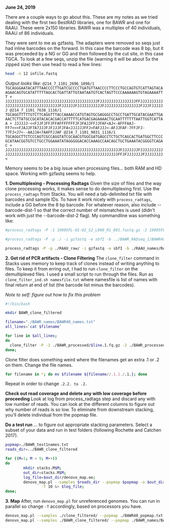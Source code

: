 **June 24, 2019**

There are a couple ways to go about this. These are my notes as we tried dealing with the first two BestRAD libraries, one for BAWR and one for  RAAU. These were 2x150 libraries. BAWR was a multiplex of 40 individuals, RAAU of 86 individuals.

They were sent to me as gzfastq. The adapters were removed so seqs just had inline barcodes on the forward. In this case the barcode was 8 bp, but it was preceeded by a NG or GG and then followed by the cut site, in this case TGCA. To look at a few seqs, unzip the file (warning it will be about 5x the zipped size) then use head to read a few lines:

```sh
head -n 12 infile.fastq
```

*Output looks like:*
`@214_7_1101_2696_1098/1
TGCAGGGAATACATTTAACCCCTTGATCGCCCCTGATGTTAACCCCTTCCCTGCCAGTGTCATTAGTACAAGAACAGTGCATATTTTTAGCACTGATTATTGTAATAATGTCACTAGTTCCCAAAAAAGTGTAGAAAATTT
+
JJJJJJJJJJJJJJJJJJJJJJJJJJJJJJJJJJJJJJJJJFJJJJJJJJJJJJJJJJFFJJJJJJJJJJJJJJJJJJJJJJJJJJJJJJJJJJFJJJJJJFJJJJJJJJJJJFJJJJJJJJJJJJJJJJFJJJFJJJJJJ
@214_7_1101_7638_1116/1
TGCAGGTTTTTGTCTTCAGGTTTACCAAAACCATGTAGTGCGAGGGCCTGCCTGATTGCATACGAATTGAAACTCTTATGCCGCATACACACGACCATTTTTCATGACGAGAAAACTGCAATTTTTTTAATTGGTCATTAA
+
JJJJJJ-<<FJJFJFFJFFAFFFFFFFJFJFAJJFFJJFAF<AJ<-AFFFAAJ-FF7<<<FJAJJF7A7JJJFJFJJJFJFA<JJJJJJFFJ<FAFJJJ<-AFJJFAF-7FFJFJ-77FJ<J7<--AAJJA<7AAFFJJAF
@214_7_1101_9831_1116/1
TGCAGGCTTCTCCCAGTCGCCAGGTATCGCAACGTGGCGATGAGCCTCTGCTCAGCACTGATGGCTTCCCGCATAACGGTGTCCTGCCTGGAAATATAGGGGGACACCAAAGCCAACAGCTGCTGAAATACGGGGTCAGAC
+
JJJJJJJJJJJJJJJJJJJJJJJJJJJJJJJJJJJJJJJJJJJJJJJJJJJFJJJJJJJFJJJJJJJJJJJJJJJJJJJJJJJJJJJJJJJJJJJJJJJJJJJJJJJJJJJJJJJJJJJJFFJFJJJJJJJFJJJJJJJJ<`

Memory seems to be a big issue when processing files… both RAM and HD space. Working with gzfastq seems to help.

**1. Demultiplexing - Processing Radtags**
Given the size of files and the way clone processing works, it makes sense to do demultiplexing first. Use the `process_radtags` from Stacks. You will need a tab-delimited txt file with barcodes and sample IDs. To have it work nicely with `process_radtags`, include a GG before the 8 bp barcode. For whatever reason, also include --barcode-dist-1 so that the correct number of mismatches is used (didn't work with just the --barcode-dist-2 flag). My commandline was something like:

```sh
#process_radtags -P -1 19095FL-01-02_S2_L008_R1_001.fastq.gz -2 19095FL-01-02_S2_L008_R2_001.fastq.gz -i gzfastq -e sbfI -b ./BAWR40barcodes_withIDs.txt -o ./processed_radtags/ --barcode-dist-1 3 --barcode-dist-2 3 -r -q --bestrad

#process_radtags -P -p ./ -i gzfastq -e sbfI -b ../BAWR_RADseq_1/BAWR40barcodes_withIDs.txt -o ./processed_radtags/ --barcode-dist-1 3 --barcode-dist-2 3 -r -q --bestrad

process_radtags -P -p ./RAAU_raw/ -i gzfastq -e sbfI -b ./RAAU_names/RAAU86barcodes_withIDs.txt -o ./RAAU_processed/ --barcode-dist-1 3 --barcode-dist-2 3 -r -q --bestrad
```

**2. Get rid of PCR artifacts - Clone Filtering**
The `clone_filter` command in Stacks uses memory to keep track of clones instead of writing anything to files. To keep it from erring out, I had to run `clone_filter` on the demultiplexed files. I used a small script to run through the files. Run as `clone_filter_ind.sh namesfile.txt` where namesfile is list of names with final return at end of list (the barcode list minus the barcodes). 

*Note to self: figure out how to fix this problem*

```sh
#!/bin/bash

mkdir BAWR_clone_filtered

filename="./BAWR_names/BAWR40_names.txt"
all_lines=`cat $filename`

for line in $all_lines;
do 
  clone_filter -P -1 ./BAWR_processed/$line.1.fq.gz -2 ./BAWR_processed/$line.2.fq.gz -i gzfastq -o ./BAWR_clone_filtered/ -D;
done;

```

Clone filter does something weird where the filenames get an extra .1 or .2 on them. Change the file names.

```sh
for filename in *; do mv $filename ${filename//.1.1./.1.}; done
```

Repeat in order to change `.2.2. to .2.`

**Check out read coverage and delete any with low coverage before proceeding**
Look at log from process_radtags step and discard any with low number of reads. You can look at the different columns to figure out why number of reads is so low. To eliminate from downstream stacking, you'll delete individual from the popmap file.

**Do a test run**
... to figure out appropriate stacking parameters. Select a subset of your data and run in test folders (following Rochette and Catchen 2017).

```sh
popmap=./BAWR_test1names.txt
reads_dir=../BAWR_clone_filtered

for ((M=1; M < 9; M++))
do
        mkdir stacks.M$M;
        out_dir=stacks.M$M;
        log_file=$out_dir/denovo_map.oe;
        denovo_map.pl --samples $reads_dir --popmap $popmap -o $out_dir -M $M -n $M -m 3 \
                -T 10 &> $log_file; 
done;
```

**3. Map**
After, run `denovo_map.pl` for unreferenced genomes. You can run in parallel so change `-T` accordingly, based on processors you have.

```sh
denovo_map.pl --samples ./clone_filtered/ --popmap ./BAWR40_popmap.txt -o ./stacks/ -T 10 -M 3 -m 3 -r 3 --paired
denovo_map.pl --samples ./BAWR_clone_filtered/ --popmap ./BAWR_names/BAWR40_popmap.txt -o ./BAWR_stacks/M3 -T 10 -M 3 -m 3 -r 3 --paired --min-samples-per-pop 0.80 -d
```

